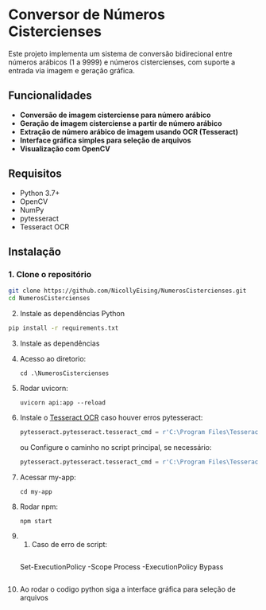# Conversor de Números Cistercienses

Este projeto implementa um sistema de conversão bidirecional entre números arábicos (1 a 9999) e números cistercienses, com suporte a entrada via imagem e geração gráfica.

## Funcionalidades

- **Conversão de imagem cisterciense para número arábico**  
- **Geração de imagem cisterciense a partir de número arábico**  
- **Extração de número arábico de imagem usando OCR (Tesseract)**  
- **Interface gráfica simples para seleção de arquivos**  
- **Visualização com OpenCV**  

## Requisitos

- Python 3.7+  
- OpenCV 
- NumPy  
- pytesseract  
- Tesseract OCR

## Instalação

### 1. Clone o repositório
```bash
git clone https://github.com/NicollyEising/NumerosCistercienses.git
cd NumerosCistercienses
```

2. Instale as dependências Python
```bash
pip install -r requirements.txt
```

3. Instale as dependências 

4. Acesso ao diretorio: 
   ```
   cd .\NumerosCistercienses
   ```

5. Rodar uvicorn: 
   ```
   uvicorn api:app --reload
   ```

6. Instale o [Tesseract OCR](https://github.com/tesseract-ocr/tesseract) caso houver erros pytesseract:  
   ```python
   pytesseract.pytesseract.tesseract_cmd = r'C:\Program Files\Tesseract-OCR\tesseract.exe'
   ```
   ou Configure o caminho no script principal, se necessário:
      ```python
   pytesseract.pytesseract.tesseract_cmd = r'C:\Program Files\Tesseract-OCR\tesseract.exe'
   ```

5. Acessar my-app:
   ```
   cd my-app
   ```

6. Rodar npm:
      ```
   npm start
   ```

6. 1. Caso de erro de script:
      ```
   Set-ExecutionPolicy -Scope Process -ExecutionPolicy Bypass
   ```
7. Ao rodar o codigo python siga a interface gráfica para seleção de arquivos
